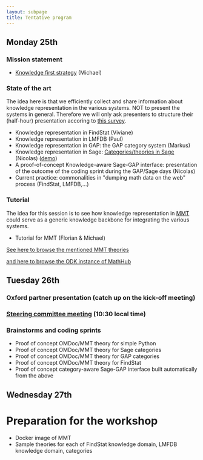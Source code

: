 ```yaml
---
layout: subpage
title: Tentative program
---
```


## Monday 25th

### Mission statement

- [Knowledge first strategy](/meetings/2016-01-25-DKS/Kohlhase_slides.pdf) (Michael)

### State of the art

The idea here is that we efficiently collect and share information about knowledge representation in the various systems. NOT to present the systems in general. Therefore we will only ask presenters to structure their (half-hour) presentation accoring to [this survey](survey-generic.md).

- Knowledge representation in FindStat (Viviane)
- Knowledge representation in LMFDB (Paul)
- Knowledge representation in GAP: the GAP category system (Markus)
- Knowledge representation in Sage: [Categories/theories in Sage](../survey-Sage/) (Nicolas)
  ([demo](../survey-Sage.ipynb))
- A proof-of-concept Knowledge-aware Sage-GAP interface: presentation of the outcome of the coding sprint during the GAP/Sage days (Nicolas)
- Current practice: commonalities in "dumping math data on the web" process (FindStat, LMFDB,...)

### Tutorial

The idea for this session is to see how knowledge representation in [MMT](https://svn.kwarc.info/repos/MMT/doc/html/index.html) could serve as a generic knowledge backbone for integrating the various systems. 

- Tutorial for MMT (Florian & Michael)

 [See here to browse the mentioned MMT theories](http://ash.eecs.jacobs-university.de:8080/)
 
 [and here to browse the ODK instance of MathHub](https://odk.mathhub.info/ODK/lmfdb/)

## Tuesday 26th

### Oxford partner presentation (catch up on the kick-off meeting)

### [Steering committee meeting](../SteeringCommittee/agenda/) (10:30 local time)

### Brainstorms and coding sprints

- Proof of concept OMDoc/MMT theory for simple Python
- Proof of concept OMDoc/MMT theory for Sage categories
- Proof of concept OMDoc/MMT theory for GAP categories
- Proof of concept OMDoc/MMT theory for FindStat
- Proof of concept category-aware Sage-GAP interface built automatically from the above

## Wednesday 27th

# Preparation for the workshop
- Docker image of MMT
- Sample theories for each of FindStat knowledge domain, LMFDB knowledge domain, categories

